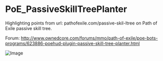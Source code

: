 # PoE_PassiveSkillTreePlanter
Highlighting points from url: pathofexile.com/passive-skil-ltree on Path of Exile passive skill tree.

Forum: http://www.ownedcore.com/forums/mmo/path-of-exile/poe-bots-programs/623886-poehud-plugin-passive-skill-tree-planter.html 

![Image](http://i.imgur.com/2LfSDmU.png)
